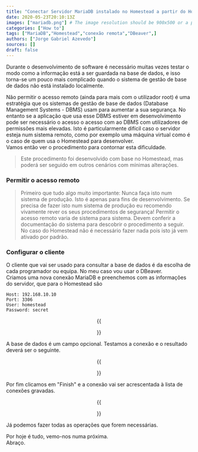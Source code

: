 ```yaml
---
title: "Conectar Servidor MariaDB instalado no Homestead a partir do Host"
date: 2020-05-23T20:10:13Z
images: ["mariadb.png"] # The image resolution should be 900x500 or a proportional resolution
categories: ["How to"]
tags: ["MariaDB","Homestead","conexão remota","DBeaver",]
authors: ["Jorge Gabriel Azevedo"]
sources: []
draft: false
---
```

Durante o desenvolvimento de software é necessário muitas vezes testar o modo como a informação está a ser guardada na base de dados, e isso torna-se um pouco mais complicado quando o sistema de gestão de base de dados não está instalado localmente.
<!--more-->
Não permitir o acesso remoto (ainda para mais com o utilizador root) é uma estratégia que os sistemas de gestão de base de dados (Database Management Systems - DBMS) usam para aumentar a sua segurança. No entanto se a aplicação que usa esse DBMS estiver em desenvolvimento pode ser necessário o acesso o acesso com ao DBMS com utilizadores de permissões mais elevadas. Isto é particularmente difícil caso o servidor esteja num sistema remoto, como por exemplo uma máquina virtual como é o caso de quem usa o Homestead para desenvolver.  
Vamos então ver o procedimento para contornar esta dificuldade.
>Este procedimento foi desenvolvido com base no Homestead, mas poderá ser seguido em outros cenários com mínimas alterações.
### Permitir o acesso remoto
>Primeiro que tudo algo muito importante: Nunca faça isto num sistema de produção. Isto é apenas para fins de desenvolvimento. Se precisa de fazer isto num sistema de produção eu recomendo vivamente rever os seus procedimentos de segurança!
Permitir o acesso remoto varia de sistema para sistema. Devem conferir a documentação do sistema para descobrir o procedimento a seguir. No caso do Homestead não é necessário fazer nada pois isto já vem ativado por padrão.
### Configurar o cliente
O cliente que vai ser usado para consultar a base de dados é da escolha de cada programador ou equipa. No meu caso vou usar o DBeaver.  
Criamos uma nova conexão MariaDB e preenchemos com as informações do servidor, que para o Homestead são
```
Host: 192.168.10.10
Port: 3306
User: homestead
Password: secret
```
<div align="center">
    {{<figure src="/images/mariadb-homestead/01.png">}}
</div>

A base de dados é um campo opcional. Testamos a conexão e o resultado deverá ser o seguinte. 

<div align="center">
    {{<figure src="/images/mariadb-homestead/02.png">}}
</div>

Por fim clicamos em "Finish" e a conexão vai ser acrescentada à lista de conexões gravadas.

<div align="center">
    {{<figure src="/images/mariadb-homestead/03.png">}}
</div>

Já podemos fazer todas as operações que forem necessárias.  

Por hoje é tudo, vemo-nos numa próxima.  
Abraço.
